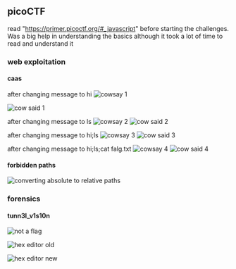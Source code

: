 ## picoCTF

read "https://primer.picoctf.org/#_javascript" before starting the challenges. Was a big help in understanding the basics although it took a lot of time to read and understand it

### web exploitation

#### caas

after changing message to hi 
![cowsay 1](https://github.com/Guru-Asrith-N/picoCTF/assets/147991595/07af0d3e-d22b-4c63-8a42-be9e1defe50a)

![cow said 1](https://github.com/Guru-Asrith-N/picoCTF/assets/147991595/4cfd9103-6f5a-4b8e-8b0a-8990f8759d61)

after changing message to ls
![cowsay 2](https://github.com/Guru-Asrith-N/picoCTF/assets/147991595/01074d61-c02f-47b5-90c0-45ca555f398b)
![cow said 2](https://github.com/Guru-Asrith-N/picoCTF/assets/147991595/df86280d-029c-49d7-9429-89ad58a16360)

after changing message to hi;ls
![cowsay 3](https://github.com/Guru-Asrith-N/picoCTF/assets/147991595/4c273773-7376-4ec2-a10a-17ec52ea308f)
![cow said 3](https://github.com/Guru-Asrith-N/picoCTF/assets/147991595/7232139c-ac5a-404f-906d-002e05ca5b0c)

after changing message to hi;ls;cat falg.txt
![cowsay 4](https://github.com/Guru-Asrith-N/picoCTF/assets/147991595/25265692-a6f7-4047-912b-2356f93a4a08)
![cow said 4](https://github.com/Guru-Asrith-N/picoCTF/assets/147991595/ad55e1ec-af7e-4c15-bd80-fbb046420350)

#### forbidden paths

![converting absolute to relative paths](https://github.com/Guru-Asrith-N/picoCTF/assets/147991595/ff3f0354-5023-427c-a777-fb1b3e66df29)




### forensics

#### tunn3l_v1s10n

![not a flag](https://github.com/Guru-Asrith-N/picoCTF/assets/147991595/c011c5ea-d279-4b30-9635-491a637641b4)

![hex editor old](https://github.com/Guru-Asrith-N/picoCTF/assets/147991595/5b45a076-4b10-4298-9ed4-55300b459f8a)

![hex editor new](https://github.com/Guru-Asrith-N/picoCTF/assets/147991595/476433ae-45a3-4e9f-9cd9-4808bb386bb3)

